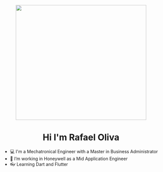 <p align="center">
  <img src="https://user-images.githubusercontent.com/80061209/243800811-4fe680bf-9caf-4be6-b4e1-d5ca6ef1ab46.png" width="420" height="370">
</p>
<h1 style="text-align: center;">Hi I'm Rafael Oliva</h1>

- :computer: I'm a Mechatronical Engineer with a Master in Business Administrator
- :bee: I’m working in Honeywell as a Mid Application Engineer
- 👓 Learning Dart and Flutter 

